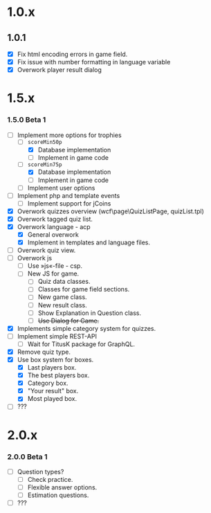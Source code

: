 # 1.0.x
## 1.0.1
  - [x] Fix html encoding errors in game field.
  - [x] Fix issue with number formatting in language variable
  - [x] Overwork player result dialog

# 1.5.x
### 1.5.0 Beta 1
  - [ ] Implement more options for trophies
    - [ ] ``scoreMin50p``
      - [x] Database implementation
      - [ ] Implement in game code
    - [ ] ``scoreMin75p``
      - [x] Database implementation
      - [ ] Implement in game code
    - [ ] Implement user options
  - [ ] Implement php and template events
    - [ ] Implement support for jCoins
  - [x] Overwork quizzes overview (wcf\page\QuizListPage, quizList.tpl)
  - [x] Overwork tagged quiz list.
  - [x] Overwork language - acp
    - [x] General overwork
    - [x] Implement in templates and language files.
  - [ ] Overwork quiz view.
  - [ ] Overwork js
    - [ ] Use »js«-file - csp.
    - [ ] New JS for game.
      - [ ] Quiz data classes.
      - [ ] Classes for game field sections.
      - [ ] New game class.
      - [ ] New result class.
      - [ ] Show Explanation in Question class.
      - [ ] ~~Use Dialog for Game.~~
  - [x] Implements simple category system for quizzes.
  - [ ] Implement simple REST-API
    - [ ] Wait for TitusK package for GraphQL.
  - [x] Remove quiz type.
  - [x] Use box system for boxes.
    - [x] Last players box.
    - [x] The best players box.
    - [x] Category box.
    - [x] "Your result" box.
    - [x] Most played box.
  - [ ] ???

# 2.0.x
### 2.0.0 Beta 1
  - [ ] Question types?
    - [ ] Check practice.
    - [ ] Flexible answer options.
    - [ ] Estimation questions.
  - [ ] ???  